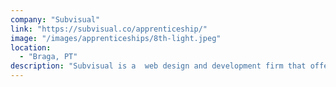 ```yaml
---
company: "Subvisual"
link: "https://subvisual.co/apprenticeship/"
image: "/images/apprenticeships/8th-light.jpeg"
location:
  - "Braga, PT"
description: "Subvisual is a  web design and development firm that offers a ten-week program with design or development tracks."
---
```

